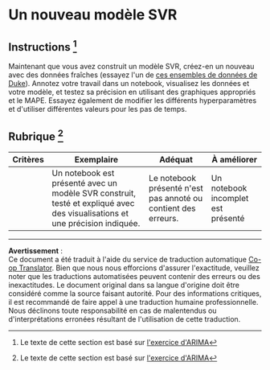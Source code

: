 <!--
CO_OP_TRANSLATOR_METADATA:
{
  "original_hash": "94aa2fc6154252ae30a3f3740299707a",
  "translation_date": "2025-09-03T22:54:52+00:00",
  "source_file": "7-TimeSeries/3-SVR/assignment.md",
  "language_code": "fr"
}
-->
# Un nouveau modèle SVR

## Instructions [^1]

Maintenant que vous avez construit un modèle SVR, créez-en un nouveau avec des données fraîches (essayez l'un de [ces ensembles de données de Duke](http://www2.stat.duke.edu/~mw/ts_data_sets.html)). Annotez votre travail dans un notebook, visualisez les données et votre modèle, et testez sa précision en utilisant des graphiques appropriés et le MAPE. Essayez également de modifier les différents hyperparamètres et d'utiliser différentes valeurs pour les pas de temps.

## Rubrique [^1]

| Critères | Exemplaire                                                   | Adéquat                                                   | À améliorer                        |
| -------- | ------------------------------------------------------------ | --------------------------------------------------------- | ----------------------------------- |
|          | Un notebook est présenté avec un modèle SVR construit, testé et expliqué avec des visualisations et une précision indiquée. | Le notebook présenté n'est pas annoté ou contient des erreurs. | Un notebook incomplet est présenté |

[^1]: Le texte de cette section est basé sur [l'exercice d'ARIMA](https://github.com/microsoft/ML-For-Beginners/tree/main/7-TimeSeries/2-ARIMA/assignment.md)

---

**Avertissement** :  
Ce document a été traduit à l'aide du service de traduction automatique [Co-op Translator](https://github.com/Azure/co-op-translator). Bien que nous nous efforcions d'assurer l'exactitude, veuillez noter que les traductions automatisées peuvent contenir des erreurs ou des inexactitudes. Le document original dans sa langue d'origine doit être considéré comme la source faisant autorité. Pour des informations critiques, il est recommandé de faire appel à une traduction humaine professionnelle. Nous déclinons toute responsabilité en cas de malentendus ou d'interprétations erronées résultant de l'utilisation de cette traduction.